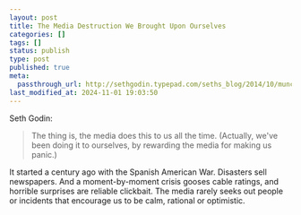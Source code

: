 ```yaml
---
layout: post
title: The Media Destruction We Brought Upon Ourselves
categories: []
tags: []
status: publish
type: post
published: true
meta:
  passthrough_url: http://sethgodin.typepad.com/seths_blog/2014/10/munchausen-by-proxy-and-the-media.html
last_modified_at: 2024-11-01 19:03:50
---
```


Seth Godin:


>The thing is, the media does this to us all the time. (Actually, we've been doing it to ourselves, by rewarding the media for making us panic.)



It started a century ago with the Spanish American War. Disasters sell newspapers. And a moment-by-moment crisis gooses cable ratings, and horrible surprises are reliable clickbait. The media rarely seeks out people or incidents that encourage us to be calm, rational or optimistic.
